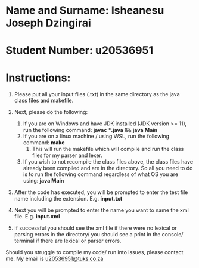 #   Name and Surname: Isheanesu Joseph Dzingirai  
#   Student Number: u20536951

#   Instructions:
1. Please put all your input files (.txt) in the same directory as the java class files and makefile. 
2. Next, please do the following:
   1. If you are on Windows and have JDK installed (JDK version >= 11), run the following command: **javac** ***.java** && **java** **Main**
   2. If you are on a linux machine / using WSL, run the following command: **make**
      1. This will run the makefile which will compile and run the class files for my parser and lexer.
   3. If you wish to not recompile the class files above, the class files have already been compiled and are in the directory. So all you need to do is to run the following command regardless of what OS you are using: **java Main**

3. After the code has executed, you will be prompted to enter the test file name including the extension. E.g. **input.txt**
4. Next you will be prompted to enter the name you want to name the xml file. E.g. **input.xml**
5. If successful you should see the xml file if there were no lexical or parsing errors in the directory/ you should see a print in the console/ terminal if there are lexical or parser errors.

Should you struggle to compile my code/ run into issues, please contact me. My email is u20536951@tuks.co.za